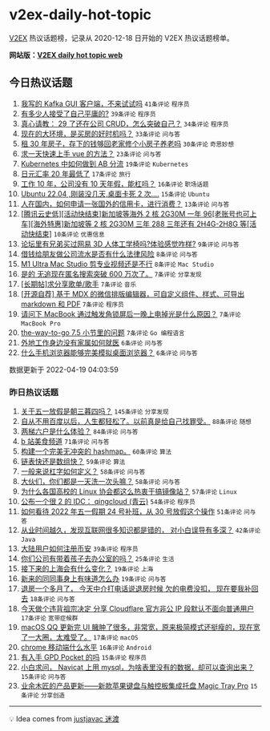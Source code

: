 # v2ex-daily-hot-topic

[V2EX](https://www.v2ex.com/) 热议话题榜，记录从 2020-12-18 日开始的 V2EX 热议话题榜单。

**网站版：[V2EX daily hot topic web](https://boojack.github.io/v2ex-daily-hot-topic-web/)**

## 今日热议话题

<!-- TODAY BEGIN -->

1. [我写的 Kafka GUI 客户端，不来试试吗](https://www.v2ex.com/t/847796) `41条评论` `程序员`
1. [有多少人接受了自己平庸的?](https://www.v2ex.com/t/847840) `39条评论` `程序员`
1. [真心请教： 29 了还在公司 CRUD，怎么突破自己？](https://www.v2ex.com/t/847815) `34条评论` `程序员`
1. [现在的大环境，是买房的好时机吗？](https://www.v2ex.com/t/847830) `33条评论` `问与答`
1. [租 30 年房子，存下的钱够回老家修个小房子养老吗](https://www.v2ex.com/t/847837) `30条评论` `奇思妙想`
1. [求一天快速上手 vue 的方法？](https://www.v2ex.com/t/847805) `23条评论` `问与答`
1. [Kubernetes 中如何做到 AB 分流](https://www.v2ex.com/t/847814) `19条评论` `Kubernetes`
1. [日元汇率 20 年最低了](https://www.v2ex.com/t/847826) `17条评论` `旅行`
1. [工作 10 年，公司没有 10 天年假，能杠吗？](https://www.v2ex.com/t/847801) `16条评论` `职场话题`
1. [Ubuntu 22.04 ,刚装没几天,桌面卡死 2 次....](https://www.v2ex.com/t/847838) `15条评论` `Ubuntu`
1. [人在国内，如何申请一张国外的信用卡，进行消费？](https://www.v2ex.com/t/847829) `13条评论` `问与答`
1. [[腾讯云史低][活动快结束]新加坡等海外 2 核 2G30M 一年 96[老账号也可上车][海外特惠]新加坡等 2 核 2G30M 三年 288 三年还有 2H4G-2H8G 等[活动快结束]](https://www.v2ex.com/t/847807) `10条评论` `优惠信息`
1. [论坛里有兄弟买过网易 3D 人体工学椅吗?体验感觉咋样?](https://www.v2ex.com/t/847832) `9条评论` `问与答`
1. [借钱给朋友做公司流水是否有什么法律风险](https://www.v2ex.com/t/847828) `8条评论` `问与答`
1. [M1 Ultra Mac Studio 剪专业视频还是不行](https://www.v2ex.com/t/847800) `8条评论` `Mac Studio`
1. [是的 无追现在匿名搜索突破 600 万次了。](https://www.v2ex.com/t/847842) `7条评论` `分享发现`
1. [[长期帖]求分享歌单/歌手](https://www.v2ex.com/t/847822) `7条评论` `音乐`
1. [[开源自荐] 基于 MDX 的微信排版编辑器，可自定义组件、样式、可导出 markdown 和 PDF](https://www.v2ex.com/t/847819) `7条评论` `程序员`
1. [请问下 MacBook 通过触发角锁屏后一晚上电掉光是什么原因？](https://www.v2ex.com/t/847812) `7条评论` `MacBook Pro`
1. [the-way-to-go 7.5 小节里的问题](https://www.v2ex.com/t/847809) `7条评论` `Go 编程语言`
1. [外地工作身边没有家属如何就医](https://www.v2ex.com/t/847855) `6条评论` `问与答`
1. [什么手机浏览器能够完美模拟桌面浏览器？](https://www.v2ex.com/t/847810) `6条评论` `问与答`

数据更新于 2022-04-19 04:03:59

<!-- TODAY END -->

### 昨日热议话题

<!-- YESTERDAY BEGIN -->

1. [关于五一放假是朝三暮四吗？](https://www.v2ex.com/t/847656) `145条评论` `分享发现`
1. [自从不用百度以后，人生都轻松了。以前真是给自己找罪受。](https://www.v2ex.com/t/847603) `88条评论` `随想`
1. [两梯六户是什么体验？](https://www.v2ex.com/t/847572) `84条评论` `问与答`
1. [b 站美食频道](https://www.v2ex.com/t/847616) `71条评论` `问与答`
1. [构建一个完美无冲突的 hashmap。](https://www.v2ex.com/t/847716) `60条评论` `算法`
1. [链表快还是数组快？](https://www.v2ex.com/t/847588) `59条评论` `算法`
1. [一般来说杠字如何定义？](https://www.v2ex.com/t/847578) `58条评论` `问与答`
1. [大伙们，你们都是一天洗一次头嘛？](https://www.v2ex.com/t/847573) `58条评论` `问与答`
1. [为什么各国高校的 Linux 协会都这么热衷于搞镜像站？](https://www.v2ex.com/t/847719) `57条评论` `Linux`
1. [公布一个很 2 的 IDC： qingcloud (青云)](https://www.v2ex.com/t/847747) `54条评论` `程序员`
1. [如何看待 2022 年五一假期 24 号补班，从 30 号放假这个操作](https://www.v2ex.com/t/847595) `51条评论` `问与答`
1. [从业时间越久，发现互联网很多知识都是错的， 对小白误导有多深？](https://www.v2ex.com/t/847761) `42条评论` `Java`
1. [大陆用户如何注册币安](https://www.v2ex.com/t/847670) `39条评论` `程序员`
1. [你们公司有带着孩子去办公室的﻿吗？](https://www.v2ex.com/t/847567) `25条评论` `生活`
1. [接下来的上海会有什么变化？](https://www.v2ex.com/t/847693) `19条评论` `上海`
1. [新来的同同事身上有味道怎么办](https://www.v2ex.com/t/847608) `19条评论` `问与答`
1. [退房一个多月了， 今天中介打电话说退房时候 欠的电费没扣， 现在要我补回去](https://www.v2ex.com/t/847569) `18条评论` `问与答`
1. [今天做个违背祖宗决定 分享 Cloudflare 官方非公 IP 段默认不面向普通用户](https://www.v2ex.com/t/847746) `17条评论` `宽带症候群`
1. [macOS QQ 更新完 UI 臃肿了很多，非常宽，原来极简模式还挺瘦的，现在宽了一大圈，太难受了。](https://www.v2ex.com/t/847638) `17条评论` `macOS`
1. [chrome 移动端什么水平](https://www.v2ex.com/t/847667) `16条评论` `Android`
1. [有入手 GPD Pocket 的吗](https://www.v2ex.com/t/847698) `15条评论` `程序员`
1. [小白求问， Navicat 上用 mysql，为啥表里没有的数据，却可以查询出来？](https://www.v2ex.com/t/847666) `15条评论` `问与答`
1. [业余木匠的产品更新——新款苹果键盘与触控板集成托盘 Magic Tray Pro](https://www.v2ex.com/t/847626) `15条评论` `分享创造`

<!-- YESTERDAY END -->

---

💡 Idea comes from [justjavac 迷渡](https://github.com/justjavac/)
